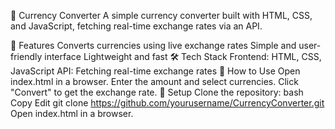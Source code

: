 💱 Currency Converter
A simple currency converter built with HTML, CSS, and JavaScript, fetching real-time exchange rates via an API.

🚀 Features
Converts currencies using live exchange rates
Simple and user-friendly interface
Lightweight and fast
🛠 Tech Stack
Frontend: HTML, CSS, JavaScript
API: Fetching real-time exchange rates
📌 How to Use
Open index.html in a browser.
Enter the amount and select currencies.
Click "Convert" to get the exchange rate.
📂 Setup
Clone the repository:
bash
Copy
Edit
git clone https://github.com/yourusername/CurrencyConverter.git
Open index.html in a browser.